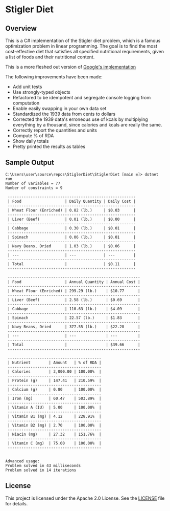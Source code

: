 # Stigler Diet

## Overview

This is a C# implementation of the Stigler diet problem, which is a famous optimization problem in linear programming. The goal is to find the most cost-effective diet that satisfies all specified nutritional requirements, given a list of foods and their nutritional content.

This is a more fleshed out version of [Google's implementation](https://developers.google.com/optimization/lp/stigler_diet)

The following improvements have been made:

- Add unit tests
- Use strongly-typed objects
- Refactored to be idempotent and segregate console logging from computation
- Enable easily swapping in your own data set
- Standardized the 1939 data from cents to dollars
- Corrected the 1939 data's erroneous use of kcals by multiplying everything by a thousand, since calories and kcals are really the same.
- Correctly report the quantities and units
- Compute % of RDA
- Show daily totals
- Pretty printed the results as tables

## Sample Output

```console
C:\Users\user\source\repos\StiglerDiet\StiglerDiet [main ≡]> dotnet run 
Number of variables = 77
Number of constraints = 9

 -------------------------------------------------------- 
 | Food                   | Daily Quantity | Daily Cost |
 -------------------------------------------------------- 
 | Wheat Flour (Enriched) | 0.82 (lb.)     | $0.03      |
 -------------------------------------------------------- 
 | Liver (Beef)           | 0.01 (lb.)     | $0.00      |
 -------------------------------------------------------- 
 | Cabbage                | 0.30 (lb.)     | $0.01      |
 -------------------------------------------------------- 
 | Spinach                | 0.06 (lb.)     | $0.01      |
 --------------------------------------------------------
 | Navy Beans, Dried      | 1.03 (lb.)     | $0.06      |
 --------------------------------------------------------
 | ---                    | ---            | ---        |
 --------------------------------------------------------
 | Total                  |                | $0.11      |
 --------------------------------------------------------

 ----------------------------------------------------------
 | Food                   | Annual Quantity | Annual Cost |
 ----------------------------------------------------------
 | Wheat Flour (Enriched) | 299.29 (lb.)    | $10.77      |
 ----------------------------------------------------------
 | Liver (Beef)           | 2.58 (lb.)      | $0.69       |
 ----------------------------------------------------------
 | Cabbage                | 110.63 (lb.)    | $4.09       |
 ----------------------------------------------------------
 | Spinach                | 22.57 (lb.)     | $1.83       |
 ----------------------------------------------------------
 | Navy Beans, Dried      | 377.55 (lb.)    | $22.28      |
 ----------------------------------------------------------
 | ---                    | ---             | ---         |
 ----------------------------------------------------------
 | Total                  |                 | $39.66      |
 ----------------------------------------------------------

 -----------------------------------------
 | Nutrient        | Amount   | % of RDA |
 -----------------------------------------
 | Calories        | 3,000.00 | 100.00%  |
 -----------------------------------------
 | Protein (g)     | 147.41   | 210.59%  |
 -----------------------------------------
 | Calcium (g)     | 0.80     | 100.00%  |
 -----------------------------------------
 | Iron (mg)       | 60.47    | 503.89%  |
 -----------------------------------------
 | Vitamin A (IU)  | 5.00     | 100.00%  |
 -----------------------------------------
 | Vitamin B1 (mg) | 4.12     | 228.91%  |
 -----------------------------------------
 | Vitamin B2 (mg) | 2.70     | 100.00%  |
 -----------------------------------------
 | Niacin (mg)     | 27.32    | 151.76%  |
 -----------------------------------------
 | Vitamin C (mg)  | 75.00    | 100.00%  |
 -----------------------------------------


Advanced usage:
Problem solved in 43 milliseconds
Problem solved in 14 iterations
```

## License

This project is licensed under the Apache 2.0 License. See the [LICENSE](LICENSE) file for details.
